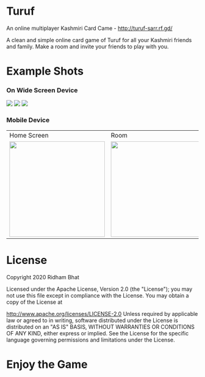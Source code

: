 # Turuf
An online multiplayer Kashmiri Card Came - http://turuf-sarr.rf.gd/

A clean and simple online card game of Turuf for all your Kashmiri friends and family.
Make a room and invite your friends to play with you.

# Example Shots

### On Wide Screen Device

<image src="img/git_make_room_laptop.png" />

<image src="img/git_join_room_laptop.png" />

<image src="img/play_game_laptop.png" />

### Mobile Device

<table>
  <tr>
    <td>Home Screen</td>
     <td>Room</td>
     <td>Game</td>
  </tr>
  <tr>
    <td><image src="img/make_room_mobile.png" width=250 /></td>
    <td><image src="img/join_room_mobile.png" width=250/></td>
    <td><image src="img/play_game_mobile.png" width=250"/></td>
  </tr>
 </table>
      
# License
Copyright 2020 Ridham Bhat

Licensed under the Apache License, Version 2.0 (the "License"); you may not use this file except in compliance with the License. You may obtain a copy of the License at

http://www.apache.org/licenses/LICENSE-2.0
Unless required by applicable law or agreed to in writing, software distributed under the License is distributed on an "AS IS" BASIS, WITHOUT WARRANTIES OR CONDITIONS OF ANY KIND, either express or implied. See the License for the specific language governing permissions and limitations under the License.

# Enjoy the Game

